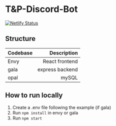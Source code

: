 # T&P-Discord-Bot

[![Netlify Status](https://api.netlify.com/api/v1/badges/6dc605e9-9e20-4ec9-bad2-f36ce8f1079b/deploy-status)](https://app.netlify.com/sites/tandp/deploys)

## Structure

| Codebase |     Description |
| :------- | --------------: |
| Envy     |  React frontend |
| gala     | express backend |
| opal     |           mySQL |

## How to run locally

1. Create a .env file following the example (if gala)
2. Run ```npm install``` in envy or gala
3. Run ```npm start```
